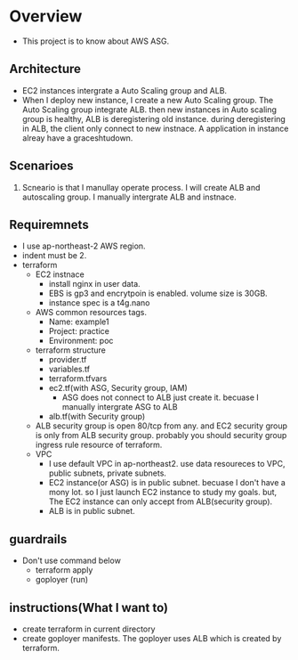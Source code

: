 # Overview

* This project is to know about AWS ASG.

## Architecture

* EC2 instances intergrate a Auto Scaling group and ALB.
* When I deploy new instance, I create a new Auto Scaling group. The Auto Scaling group integrate ALB. then new instances in Auto scaling group is healthy, ALB is deregistering old instance. during deregistering in ALB, the client only connect to new instnace. A application in instance alreay have a graceshtudown.

## Scenarioes

1. Scneario is that I manullay operate process. I will create ALB and autoscaling group. I manually intergrate ALB and instnace.

## Requiremnets

* I use ap-northeast-2 AWS region.
* indent must be 2.
* terraform
  * EC2 instnace
    * install nginx in user data.
    * EBS is gp3 and encrytpoin is enabled. volume size is 30GB.
    * instance spec is a t4g.nano
  * AWS common resources tags.
    * Name: example1
    * Project: practice
    * Environment: poc
  * terraform structure
    * provider.tf
    * variables.tf
    * terraform.tfvars
    * ec2.tf(with ASG, Security group, IAM)
      * ASG does not connect to ALB just create it. becuase I manually intergrate ASG to ALB
    * alb.tf(with Security group)
  * ALB security group is open 80/tcp from any. and EC2 security group is only from ALB security group. probably you should security group ingress rule resource of terraform.
  * VPC
    * I use default VPC in ap-northeast2. use data resoureces to VPC, public subnets, private subnets.
    * EC2 instance(or ASG) is in public subnet. becuase I don't have a mony lot. so I just launch EC2 instance to study my goals. but, The EC2 instance can only accept from ALB(security group).
    * ALB is in public subnet.

## guardrails

* Don't use command below
  * terraform apply
  * goployer (run)

## instructions(What I want to)

* create terraform in current directory
* create goployer manifests. The goployer uses ALB which is created by terraform.
